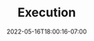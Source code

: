 ---
title: "Execution"
date: 2022-05-16T18:00:16-07:00
draft: false
bookFlatSection: true
bookCollapseSection: false
weight: 1
---